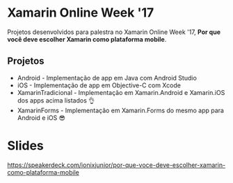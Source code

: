 # Xamarin Online Week '17

Projetos desenvolvidos para palestra no Xamarin Online Week '17, **Por que você deve escolher Xamarin como plataforma mobile**.

## Projetos

* Android - Implementação de app em Java com Android Studio
* iOS - Implementação de app em Objective-C com Xcode
* XamarinTradicional - Implementação em Xamarin.Android e Xamarin.iOS dos apps acima listados :ok_hand:
* XamarinForms - Implementação em Xamarin.Forms do mesmo app para Android e iOS :sunglasses:
 
# Slides

https://speakerdeck.com/ionixjunior/por-que-voce-deve-escolher-xamarin-como-plataforma-mobile

